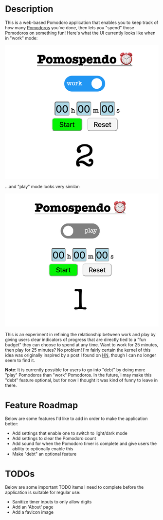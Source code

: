 # Description
This is a web-based Pomodoro application that enables you to keep track of how many [Pomodoros](https://en.wikipedia.org/wiki/Pomodoro_Technique) you've done, then lets you "spend" those Pomodoros on something fun! Here's what the UI currently looks like when in "work" mode:

![Pomospendo UI Example](images/pomospendo-work-ui.png)

...and "play" mode looks very similar:

![Pomospendo Play UI Example](images/pomospendo-play-ui.png)

This is an experiment in refining the relationship between work and play by giving users clear indicators of progress that are directly tied to a "fun budget" they can choose to spend at any time. Want to work for 25 minutes, then play for 25 minutes? No problem! I'm fairly certain the kernel of this idea was originally inspired by a post I found on [HN](https://news.ycombinator.com/), though I can no longer seem to find it.

**Note**: It is currently possible for users to go into "debt" by doing more "play" Pomodoros than "work" Pomodoros. In the future, I may make this "debt" feature optional, but for now I thought it was kind of funny to leave in there.

# Feature Roadmap
Below are some features I'd like to add in order to make the application better:
- Add settings that enable one to switch to light/dark mode
- Add settings to clear the Pomodoro count
- Add sound for when the Pomodoro timer is complete and give users the ability to optionally enable this
- Make "debt" an optional feature

# TODOs
Below are some important TODO items I need to complete before the application is suitable for regular use:
- Sanitize timer inputs to only allow digits
- Add an 'About' page
- Add a favicon image